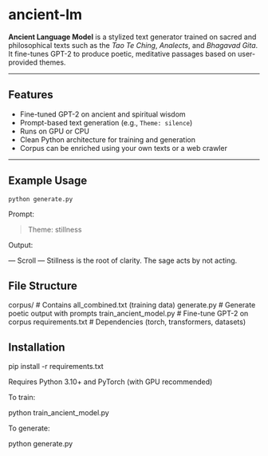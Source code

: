# ancient-lm

**Ancient Language Model** is a stylized text generator trained on sacred and philosophical texts such as the *Tao Te Ching*, *Analects*, and *Bhagavad Gita*.  
It fine-tunes GPT-2 to produce poetic, meditative passages based on user-provided themes.

---

## Features

- Fine-tuned GPT-2 on ancient and spiritual wisdom
- Prompt-based text generation (e.g., `Theme: silence`)
- Runs on GPU or CPU
- Clean Python architecture for training and generation
- Corpus can be enriched using your own texts or a web crawler

---

## Example Usage

```bash
python generate.py
```

Prompt:

> Theme: stillness

Output:

— Scroll —
Stillness is the root of clarity. The sage acts by not acting.



## File Structure

corpus/                 # Contains all_combined.txt (training data)
generate.py             # Generate poetic output with prompts
train_ancient_model.py  # Fine-tune GPT-2 on corpus
requirements.txt        # Dependencies (torch, transformers, datasets)



## Installation

pip install -r requirements.txt

Requires Python 3.10+ and PyTorch (with GPU recommended)

To train:

python train_ancient_model.py

To generate:

python generate.py


